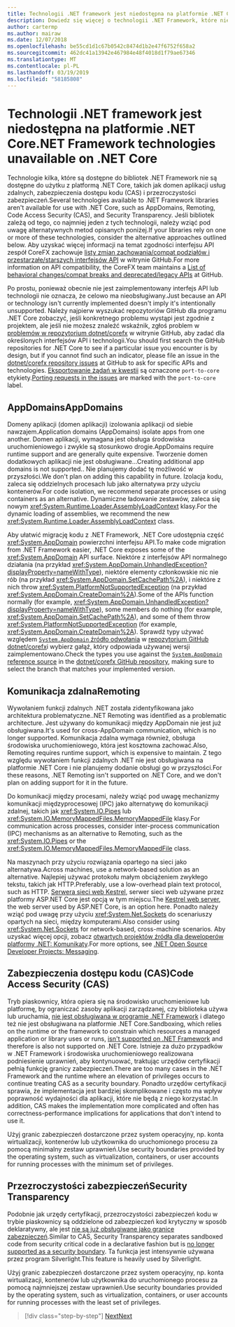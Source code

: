 ```yaml
---
title: Technologii .NET framework jest niedostępna na platformie .NET Core
description: Dowiedz się więcej o technologii .NET Framework, które nie są dostępne na platformie .NET Core
author: cartermp
ms.author: mairaw
ms.date: 12/07/2018
ms.openlocfilehash: be55cd1d1c67b0542c8474d1b2e47f6752f658a2
ms.sourcegitcommit: 462dc41a13942e467984e48f4018d1f79ae67346
ms.translationtype: MT
ms.contentlocale: pl-PL
ms.lasthandoff: 03/19/2019
ms.locfileid: "58185808"
---
```

# <a name="net-framework-technologies-unavailable-on-net-core"></a><span data-ttu-id="2608f-103">Technologii .NET framework jest niedostępna na platformie .NET Core</span><span class="sxs-lookup"><span data-stu-id="2608f-103">.NET Framework technologies unavailable on .NET Core</span></span>

<span data-ttu-id="2608f-104">Technologie kilka, które są dostępne do bibliotek .NET Framework nie są dostępne do użytku z platformą .NET Core, takich jak domen aplikacji usług zdalnych, zabezpieczenia dostępu kodu (CAS) i przezroczystości zabezpieczeń.</span><span class="sxs-lookup"><span data-stu-id="2608f-104">Several technologies available to .NET Framework libraries aren't available for use with .NET Core, such as AppDomains, Remoting, Code Access Security (CAS), and Security Transparency.</span></span> <span data-ttu-id="2608f-105">Jeśli bibliotek zależą od tego, co najmniej jeden z tych technologii, należy wziąć pod uwagę alternatywnych metod opisanych poniżej.</span><span class="sxs-lookup"><span data-stu-id="2608f-105">If your libraries rely on one or more of these technologies, consider the alternative approaches outlined below.</span></span> <span data-ttu-id="2608f-106">Aby uzyskać więcej informacji na temat zgodności interfejsu API zespół CoreFX zachowuje [listy zmian zachowania/compat podziałów i przestarzałe/starszych interfejsów API](https://github.com/dotnet/corefx/wiki/ApiCompat) w witrynie GitHub.</span><span class="sxs-lookup"><span data-stu-id="2608f-106">For more information on API compatibility, the CoreFX team maintains a [List of behavioral changes/compat breaks and deprecated/legacy APIs](https://github.com/dotnet/corefx/wiki/ApiCompat) at GitHub.</span></span>

<span data-ttu-id="2608f-107">Po prostu, ponieważ obecnie nie jest zaimplementowany interfejs API lub technologii nie oznacza, że celowo ma nieobsługiwany.</span><span class="sxs-lookup"><span data-stu-id="2608f-107">Just because an API or technology isn't currently implemented doesn't imply it's intentionally unsupported.</span></span> <span data-ttu-id="2608f-108">Należy najpierw wyszukać repozytoriów GitHub dla programu .NET Core zobaczyć, jeśli konkretnego problemu wystąpi jest zgodnie z projektem, ale jeśli nie możesz znaleźć wskaźnik, zgłoś problem w [problemów w repozytorium dotnet/corefx](https://github.com/dotnet/corefx/issues) w witrynie GitHub, aby zadać dla określonych interfejsów API i technologii.</span><span class="sxs-lookup"><span data-stu-id="2608f-108">You should first search the GitHub repositories for .NET Core to see if a particular issue you encounter is by design, but if you cannot find such an indicator, please file an issue in the [dotnet/corefx repository issues](https://github.com/dotnet/corefx/issues) at GitHub to ask for specific APIs and technologies.</span></span> <span data-ttu-id="2608f-109">[Eksportowanie żądań w kwestii](https://github.com/dotnet/corefx/labels/port-to-core) są oznaczone `port-to-core` etykiety.</span><span class="sxs-lookup"><span data-stu-id="2608f-109">[Porting requests in the issues](https://github.com/dotnet/corefx/labels/port-to-core) are marked with the `port-to-core` label.</span></span>

## <a name="appdomains"></a><span data-ttu-id="2608f-110">AppDomains</span><span class="sxs-lookup"><span data-stu-id="2608f-110">AppDomains</span></span>

<span data-ttu-id="2608f-111">Domeny aplikacji (domen aplikacji) izolowania aplikacji od siebie nawzajem.</span><span class="sxs-lookup"><span data-stu-id="2608f-111">Application domains (AppDomains) isolate apps from one another.</span></span> <span data-ttu-id="2608f-112">Domen aplikacji, wymagana jest obsługa środowiska uruchomieniowego i zwykle są stosunkowo drogie.</span><span class="sxs-lookup"><span data-stu-id="2608f-112">AppDomains require runtime support and are generally quite expensive.</span></span> <span data-ttu-id="2608f-113">Tworzenie domen dodatkowych aplikacji nie jest obsługiwane...</span><span class="sxs-lookup"><span data-stu-id="2608f-113">Creating additional app domains is not supported..</span></span> <span data-ttu-id="2608f-114">Nie planujemy dodać tę możliwość w przyszłości.</span><span class="sxs-lookup"><span data-stu-id="2608f-114">We don't plan on adding this capability in future.</span></span> <span data-ttu-id="2608f-115">Izolacja kodu, zaleca się oddzielnych procesach lub jako alternatywa przy użyciu kontenerów.</span><span class="sxs-lookup"><span data-stu-id="2608f-115">For code isolation, we recommend separate processes or using containers as an alternative.</span></span> <span data-ttu-id="2608f-116">Dynamiczne ładowanie zestawów, zaleca się nowym <xref:System.Runtime.Loader.AssemblyLoadContext> klasy.</span><span class="sxs-lookup"><span data-stu-id="2608f-116">For the dynamic loading of assemblies, we recommend the new <xref:System.Runtime.Loader.AssemblyLoadContext> class.</span></span>

<span data-ttu-id="2608f-117">Aby ułatwić migrację kodu z .NET Framework, .NET Core udostępnia część <xref:System.AppDomain> powierzchni interfejsu API.</span><span class="sxs-lookup"><span data-stu-id="2608f-117">To make code migration from .NET Framework easier, .NET Core exposes some of the <xref:System.AppDomain> API surface.</span></span> <span data-ttu-id="2608f-118">Niektóre z interfejsów API normalnego działania (na przykład <xref:System.AppDomain.UnhandledException?displayProperty=nameWithType>), niektóre elementy członkowskie nic nie rób (na przykład <xref:System.AppDomain.SetCachePath%2A>), i niektóre z nich throw <xref:System.PlatformNotSupportedException> (na przykład <xref:System.AppDomain.CreateDomain%2A>).</span><span class="sxs-lookup"><span data-stu-id="2608f-118">Some of the APIs function normally (for example, <xref:System.AppDomain.UnhandledException?displayProperty=nameWithType>), some members do nothing (for example, <xref:System.AppDomain.SetCachePath%2A>), and some of them throw <xref:System.PlatformNotSupportedException> (for example, <xref:System.AppDomain.CreateDomain%2A>).</span></span> <span data-ttu-id="2608f-119">Sprawdź typy używać względem [ `System.AppDomain` źródło odwołania](https://github.com/dotnet/corefx/blob/master/src/Common/src/CoreLib/System/AppDomain.cs) w [repozytorium GitHub dotnet/corefx](https://github.com/dotnet/corefx)i wybierz gałąź, który odpowiada używanej wersji zaimplementowano.</span><span class="sxs-lookup"><span data-stu-id="2608f-119">Check the types you use against the [`System.AppDomain` reference source](https://github.com/dotnet/corefx/blob/master/src/Common/src/CoreLib/System/AppDomain.cs) in the [dotnet/corefx GitHub repository](https://github.com/dotnet/corefx), making sure to select the branch that matches your implemented version.</span></span>

## <a name="remoting"></a><span data-ttu-id="2608f-120">Komunikacja zdalna</span><span class="sxs-lookup"><span data-stu-id="2608f-120">Remoting</span></span>

<span data-ttu-id="2608f-121">Wywołaniem funkcji zdalnych .NET została zidentyfikowana jako architektura problematyczne.</span><span class="sxs-lookup"><span data-stu-id="2608f-121">.NET Remoting was identified as a problematic architecture.</span></span> <span data-ttu-id="2608f-122">Jest używany do komunikacji między AppDomain nie jest już obsługiwana.</span><span class="sxs-lookup"><span data-stu-id="2608f-122">It's used for cross-AppDomain communication, which is no longer supported.</span></span> <span data-ttu-id="2608f-123">Komunikacja zdalna wymaga również, obsługa środowiska uruchomieniowego, która jest kosztowna zachować.</span><span class="sxs-lookup"><span data-stu-id="2608f-123">Also, Remoting requires runtime support, which is expensive to maintain.</span></span> <span data-ttu-id="2608f-124">Z tego względu wywołaniem funkcji zdalnych .NET nie jest obsługiwana na platformie .NET Core i nie planujemy dodanie obsługi go w przyszłości.</span><span class="sxs-lookup"><span data-stu-id="2608f-124">For these reasons, .NET Remoting isn't supported on .NET Core, and we don't plan on adding support for it in the future.</span></span>

<span data-ttu-id="2608f-125">Do komunikacji między procesami, należy wziąć pod uwagę mechanizmy komunikacji międzyprocesowej (IPC) jako alternatywę do komunikacji zdalnej, takich jak <xref:System.IO.Pipes> lub <xref:System.IO.MemoryMappedFiles.MemoryMappedFile> klasy.</span><span class="sxs-lookup"><span data-stu-id="2608f-125">For communication across processes, consider inter-process communication (IPC) mechanisms as an alternative to Remoting, such as the <xref:System.IO.Pipes> or the <xref:System.IO.MemoryMappedFiles.MemoryMappedFile> class.</span></span>

<span data-ttu-id="2608f-126">Na maszynach przy użyciu rozwiązania opartego na sieci jako alternatywa.</span><span class="sxs-lookup"><span data-stu-id="2608f-126">Across machines, use a network-based solution as an alternative.</span></span> <span data-ttu-id="2608f-127">Najlepiej używać protokołu małym obciążeniem zwykłego tekstu, takich jak HTTP.</span><span class="sxs-lookup"><span data-stu-id="2608f-127">Preferably, use a low-overhead plain text protocol, such as HTTP.</span></span> <span data-ttu-id="2608f-128">[Serwera sieci web Kestrel](https://docs.microsoft.com/aspnet/core/fundamentals/servers/kestrel), serwer sieci web używane przez platformy ASP.NET Core jest opcją w tym miejscu.</span><span class="sxs-lookup"><span data-stu-id="2608f-128">The [Kestrel web server](https://docs.microsoft.com/aspnet/core/fundamentals/servers/kestrel), the web server used by ASP.NET Core, is an option here.</span></span> <span data-ttu-id="2608f-129">Ponadto należy wziąć pod uwagę przy użyciu <xref:System.Net.Sockets> do scenariuszy opartych na sieci, między komputerami.</span><span class="sxs-lookup"><span data-stu-id="2608f-129">Also consider using <xref:System.Net.Sockets> for network-based, cross-machine scenarios.</span></span> <span data-ttu-id="2608f-130">Aby uzyskać więcej opcji, zobacz [otwartych projektów źródła dla deweloperów platformy .NET: Komunikaty](https://github.com/Microsoft/dotnet/blob/master/dotnet-developer-projects.md#messaging).</span><span class="sxs-lookup"><span data-stu-id="2608f-130">For more options, see [.NET Open Source Developer Projects: Messaging](https://github.com/Microsoft/dotnet/blob/master/dotnet-developer-projects.md#messaging).</span></span>

## <a name="code-access-security-cas"></a><span data-ttu-id="2608f-131">Zabezpieczenia dostępu kodu (CAS)</span><span class="sxs-lookup"><span data-stu-id="2608f-131">Code Access Security (CAS)</span></span>

<span data-ttu-id="2608f-132">Tryb piaskownicy, która opiera się na środowisko uruchomieniowe lub platformę, by ograniczać zasoby aplikacji zarządzanej, czy biblioteka używa lub uruchamia, [nie jest obsługiwana w programie .NET Framework](~/docs/framework/misc/code-access-security.md) i dlatego też nie jest obsługiwana na platformie .NET Core.</span><span class="sxs-lookup"><span data-stu-id="2608f-132">Sandboxing, which relies on the runtime or the framework to constrain which resources a managed application or library uses or runs, [isn't supported on .NET Framework](~/docs/framework/misc/code-access-security.md) and therefore is also not supported on .NET Core.</span></span> <span data-ttu-id="2608f-133">Istnieje za dużo przypadków w .NET Framework i środowiska uruchomieniowego realizowana podniesienie uprawnień, aby kontynuować, traktując urzędów certyfikacji pełnią funkcję granicy zabezpieczeń.</span><span class="sxs-lookup"><span data-stu-id="2608f-133">There are too many cases in the .NET Framework and the runtime where an elevation of privileges occurs to continue treating CAS as a security boundary.</span></span> <span data-ttu-id="2608f-134">Ponadto urzędów certyfikacji sprawia, że implementacja jest bardziej skomplikowane i często ma wpływ poprawność wydajności dla aplikacji, które nie będą z niego korzystać.</span><span class="sxs-lookup"><span data-stu-id="2608f-134">In addition, CAS makes the implementation more complicated and often has correctness-performance implications for applications that don't intend to use it.</span></span>

<span data-ttu-id="2608f-135">Użyj granic zabezpieczeń dostarczone przez system operacyjny, np. konta wirtualizacji, kontenerów lub użytkownika do uruchomionego procesu za pomocą minimalny zestaw uprawnień.</span><span class="sxs-lookup"><span data-stu-id="2608f-135">Use security boundaries provided by the operating system, such as virtualization, containers, or user accounts for running processes with the minimum set of privileges.</span></span>

## <a name="security-transparency"></a><span data-ttu-id="2608f-136">Przezroczystości zabezpieczeń</span><span class="sxs-lookup"><span data-stu-id="2608f-136">Security Transparency</span></span>

<span data-ttu-id="2608f-137">Podobnie jak urzędy certyfikacji, przezroczystości zabezpieczeń kodu w trybie piaskownicy są oddzielone od zabezpieczeń kod krytyczny w sposób deklaratywny, ale jest [nie są już obsługiwane jako granice zabezpieczeń](~/docs/framework/misc/security-transparent-code.md).</span><span class="sxs-lookup"><span data-stu-id="2608f-137">Similar to CAS, Security Transparency separates sandboxed code from security critical code in a declarative fashion but is [no longer supported as a security boundary](~/docs/framework/misc/security-transparent-code.md).</span></span> <span data-ttu-id="2608f-138">Ta funkcja jest intensywnie używana przez program Silverlight.</span><span class="sxs-lookup"><span data-stu-id="2608f-138">This feature is heavily used by Silverlight.</span></span> 

<span data-ttu-id="2608f-139">Użyj granic zabezpieczeń dostarczone przez system operacyjny, np. konta wirtualizacji, kontenerów lub użytkownika do uruchomionego procesu za pomocą najmniejszej zestaw uprawnień.</span><span class="sxs-lookup"><span data-stu-id="2608f-139">Use security boundaries provided by the operating system, such as virtualization, containers, or user accounts for running processes with the least set of privileges.</span></span>

>[!div class="step-by-step"]
>[<span data-ttu-id="2608f-140">Next</span><span class="sxs-lookup"><span data-stu-id="2608f-140">Next</span></span>](third-party-deps.md)
